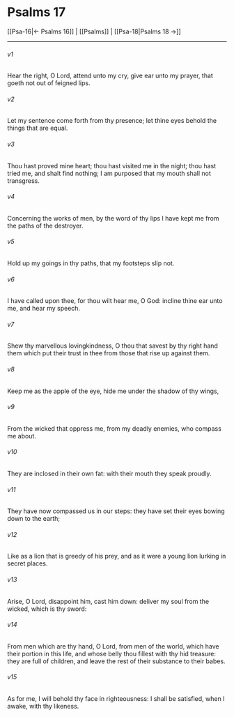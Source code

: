 # Psalms 17

[[Psa-16|← Psalms 16]] | [[Psalms]] | [[Psa-18|Psalms 18 →]]
***

###### v1
Hear the right, O Lord, attend unto my cry, give ear unto my prayer, that goeth not out of feigned lips.
###### v2
Let my sentence come forth from thy presence; let thine eyes behold the things that are equal.
###### v3
Thou hast proved mine heart; thou hast visited me in the night; thou hast tried me, and shalt find nothing; I am purposed that my mouth shall not transgress.
###### v4
Concerning the works of men, by the word of thy lips I have kept me from the paths of the destroyer.
###### v5
Hold up my goings in thy paths, that my footsteps slip not.
###### v6
I have called upon thee, for thou wilt hear me, O God: incline thine ear unto me, and hear my speech.
###### v7
Shew thy marvellous lovingkindness, O thou that savest by thy right hand them which put their trust in thee from those that rise up against them.
###### v8
Keep me as the apple of the eye, hide me under the shadow of thy wings,
###### v9
From the wicked that oppress me, from my deadly enemies, who compass me about.
###### v10
They are inclosed in their own fat: with their mouth they speak proudly.
###### v11
They have now compassed us in our steps: they have set their eyes bowing down to the earth;
###### v12
Like as a lion that is greedy of his prey, and as it were a young lion lurking in secret places.
###### v13
Arise, O Lord, disappoint him, cast him down: deliver my soul from the wicked, which is thy sword:
###### v14
From men which are thy hand, O Lord, from men of the world, which have their portion in this life, and whose belly thou fillest with thy hid treasure: they are full of children, and leave the rest of their substance to their babes.
###### v15
As for me, I will behold thy face in righteousness: I shall be satisfied, when I awake, with thy likeness. 
